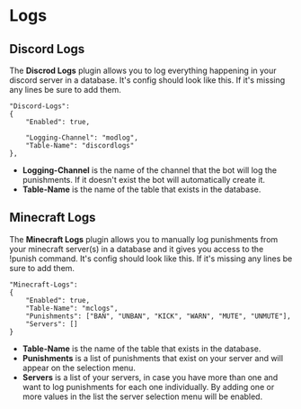 # Logs

## Discord Logs

The **Discrod Logs** plugin allows you to log everything happening in your discord server in a database. It's config should look like this. If it's missing any lines be sure to add them.

```
"Discord-Logs":
{
    "Enabled": true,
    
    "Logging-Channel": "modlog",
    "Table-Name": "discordlogs"
},
```

- **Logging-Channel** is the name of the channel that the bot will log the punishments. If it doesn't exist the bot will automatically create it.
- **Table-Name** is the name of the table that exists in the database.

## Minecraft Logs

The **Minecraft Logs** plugin allows you to manually log punishments from your minecraft server(s) in a database and it gives you access to the !punish command. It's config should look like this. If it's missing any lines be sure to add them.

```
"Minecraft-Logs":
{
    "Enabled": true,
    "Table-Name": "mclogs",
    "Punishments": ["BAN", "UNBAN", "KICK", "WARN", "MUTE", "UNMUTE"],
    "Servers": []
}
```

- **Table-Name** is the name of the table that exists in the database.
- **Punishments** is a list of punishments that exist on your server and will appear on the selection menu.
- **Servers** is a list of your servers, in case you have more than one and want to log punishments for each one individually. By adding one or more values in the list the server selection menu will be enabled. 
